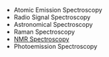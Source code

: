 - Atomic Emission Spectroscopy
- Radio Signal Spectroscopy
- Astronomical Spectroscopy
- Raman Spectroscopy
- [NMR Spectroscopy](NMR%20Spectroscopy.md)
- Photoemission Spectroscopy